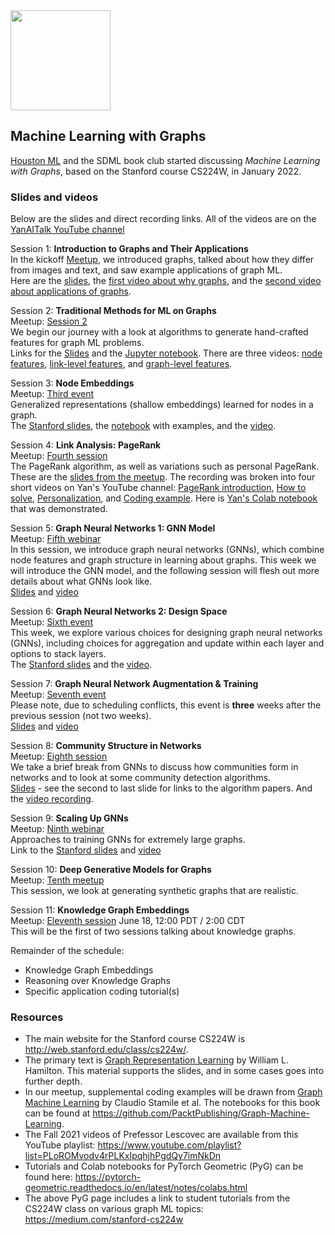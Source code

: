 <img src="https://github.com/SanDiegoMachineLearning/bookclub/blob/master/images/graph.jpg?raw=true" width="160">

## Machine Learning with Graphs

[Houston ML](https://www.meetup.com/Houston-Machine-Learning/) and the SDML book club started discussing *Machine Learning with Graphs*, 
based on the Stanford course CS224W, in January 2022. 

### Slides and videos
Below are the slides and direct recording links.  All of the videos are on the [YanAITalk YouTube channel](https://www.youtube.com/channel/UCihndsiX0k7uT3UXBdw0Mmg/videos)

Session 1:  **Introduction to Graphs and Their Applications** \
In the kickoff [Meetup](https://www.meetup.com/San-Diego-Machine-Learning/events/283431771/), 
we introduced graphs, talked about how they differ from images and text, 
and saw example applications of graph ML. \
Here are the [slides](./graph/01-intro.pdf), 
the [first video about why graphs](https://youtu.be/vQDMq8iahG0), and the [second video about applications of graphs](https://youtu.be/NDGHhUwlGpY).

Session 2:  **Traditional Methods for ML on Graphs** \
Meetup:  [Session 2](https://www.meetup.com/San-Diego-Machine-Learning/events/283621781/) \
We begin our journey with a look at algorithms to generate hand-crafted features for graph ML problems. \
Links for the [Slides](./graph/graphml-02-traditional-ml.pdf) and the [Jupyter notebook](./graph/traditional-ml.ipynb). 
There are three videos:  [node features](https://youtu.be/Jg1xZdHX9Xk), [link-level features](https://youtu.be/O1R2FVpvzMc), and [graph-level features](https://youtu.be/cVOQig51wqI).

Session 3:  **Node Embeddings** \
Meetup:  [Third event](https://www.meetup.com/San-Diego-Machine-Learning/events/283976180/) \
Generalized representations (shallow embeddings) learned for nodes in a graph. \
The [Stanford slides](http://web.stanford.edu/class/cs224w/slides/03-nodeemb.pdf), the [notebook](./graph/node-embeddings.ipynb) with examples,
and the [video](https://youtu.be/IRnV5LqxNfU).

Session 4:  **Link Analysis: PageRank** \
Meetup:  [Fourth session](https://www.meetup.com/San-Diego-Machine-Learning/events/284277972/) \
The PageRank algorithm, as well as variations such as personal PageRank. \
These are the [slides from the meetup](./graph/04-pagerank.pdf). 
The recording was broken into four short videos on Yan's YouTube channel:  [PageRank introduction](https://youtu.be/gKh0Du3knr8), [How to solve](https://youtu.be/DSZrkPTVIHk), [Personalization](https://youtu.be/TqIegZgCJ9Y), and [Coding example](https://youtu.be/Ez4HgtK95_c).
Here is [Yan's Colab notebook](https://colab.research.google.com/drive/1RUOMmm7QFmg8sqLVm2_yz8EcZdCOJfk0?usp=sharing) that was demonstrated.

Session 5:  **Graph Neural Networks 1: GNN Model** \
Meetup:  [Fifth webinar](https://www.meetup.com/San-Diego-Machine-Learning/events/284595271/) \
In this session, we introduce graph neural networks (GNNs), which combine node features and graph structure in learning about graphs.
This week we will introduce the GNN model, and the following session will flesh out more details about what GNNs look like. \
[Slides](./graph/graphml-05-GNN1.pdf) and [video](https://youtu.be/00N96dXw_MA)

Session 6:  **Graph Neural Networks 2: Design Space** \
Meetup:  [Sixth event](https://www.meetup.com/San-Diego-Machine-Learning/events/284891007/) \
This week, we explore various choices for designing graph neural networks (GNNs),
including choices for aggregation and update within each layer and options to stack layers. \
The [Stanford slides](http://web.stanford.edu/class/cs224w/slides/07-GNN2.pdf) and the [video](https://youtu.be/TzgDRvvXKP4).

Session 7:  **Graph Neural Network Augmentation & Training** \
Meetup:  [Seventh event](https://www.meetup.com/San-Diego-Machine-Learning/events/285143856/) \
Please note, due to scheduling conflicts, this event is **three** weeks after the previous session (not two weeks). \
[Slides](./graph/GNN-application.pdf) and [video](https://youtu.be/ILvlEbLF_oo)

Session 8:  **Community Structure in Networks** \
Meetup:  [Eighth session](https://www.meetup.com/San-Diego-Machine-Learning/events/285484986/) \
We take a brief break from GNNs to discuss how communities form in networks and to look at some community detection algorithms. \
[Slides](./graph/graphml-communities.pdf) - see the second to last slide for links to the algorithm papers.
And the [video recording](https://youtu.be/AExBGCjoIVg).

Session 9:  **Scaling Up GNNs** \
Meetup:  [Ninth webinar](https://www.meetup.com/San-Diego-Machine-Learning/events/285744577/) \
Approaches to training GNNs for extremely large graphs. \
Link to the [Stanford slides](http://web.stanford.edu/class/cs224w/slides/17-scalable.pdf) and [video](https://youtu.be/perS-mvoBDw)

Session 10:  **Deep Generative Models for Graphs** \
Meetup:  [Tenth meetup](https://www.meetup.com/San-Diego-Machine-Learning/events/286065719/) \
This session, we look at generating synthetic graphs that are realistic.

Session 11:  **Knowledge Graph Embeddings** \
Meetup:  [Eleventh session](https://www.meetup.com/san-diego-machine-learning/events/286327091/) June 18, 12:00 PDT / 2:00 CDT \
This will be the first of two sessions talking about knowledge graphs.


Remainder of the schedule:
* Knowledge Graph Embeddings
* Reasoning over Knowledge Graphs
* Specific application coding tutorial(s)


### Resources
* The main website for the Stanford course CS224W is http://web.stanford.edu/class/cs224w/.
* The primary text is [Graph Representation Learning](https://www.cs.mcgill.ca/~wlh/grl_book/) by William L. Hamilton. 
This material supports the slides, and in some cases goes into further depth.
* In our meetup, supplemental coding examples will be drawn from [Graph Machine Learning](https://www.amazon.com/dp/1800204493) by Claudio Stamile et al.
The notebooks for this book can be found at https://github.com/PacktPublishing/Graph-Machine-Learning.
* The Fall 2021 videos of Prefessor Lescovec are available from this YouTube playlist:  https://www.youtube.com/playlist?list=PLoROMvodv4rPLKxIpqhjhPgdQy7imNkDn
* Tutorials and Colab notebooks for PyTorch Geometric (PyG) can be found here:  https://pytorch-geometric.readthedocs.io/en/latest/notes/colabs.html
* The above PyG page includes a link to student tutorials from the CS224W class on various graph ML topics:  https://medium.com/stanford-cs224w


<br>
<br>
